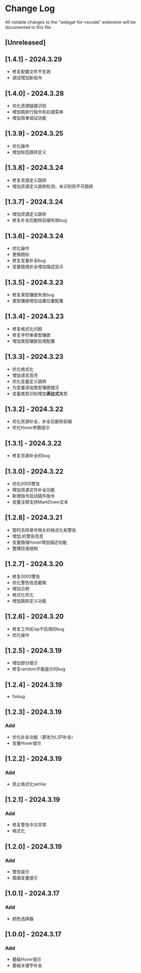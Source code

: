 <!--
 * @Author: xuranXYS
 * @LastEditTime: 2024-03-29 21:21:42
 * @GitHub: www.github.com/xiaoxustudio
 * @WebSite: www.xiaoxustudio.top
 * @Description: By xuranXYS
-->
# Change Log

All notable changes to the "webgal-for-vscode" extension will be documented in this file.

## [Unreleased]

## [1.4.1] - 2024.3.29

- 修复配置文件不生效
- 调试增加新指令

## [1.4.0] - 2024.3.28

- 优化资源链接识别
- 增加跳转行指令和右键菜单
- 增加简单调试功能

## [1.3.9] - 2024.3.25

- 优化操作
- 增加标签跳转定义

## [1.3.8] - 2024.3.24

- 修复资源定义跳转
- 增加资源定义跳转检测，未识别则不可跳转

## [1.3.7] - 2024.3.24

- 增加资源定义跳转
- 修复补全后删除前缀失效bug

## [1.3.6] - 2024.3.24

- 优化操作
- 更换图标
- 修复变量补全bug
- 变量插值补全增加描述显示

## [1.3.5] - 2024.3.23

- 修复类型镶嵌失效bug
- 类型镶嵌增加设置位置配置

## [1.3.4] - 2024.3.23

- 修复格式化问题
- 修复字符串类型镶嵌
- 增加类型镶嵌启用配置

## [1.3.3] - 2024.3.23

- 优化格式化
- 增加语言高亮
- 优化变量定义跳转
- 为变量添加类型镶嵌提示
- 变量类型识别增加**表达式**类型

## [1.3.2] - 2024.3.22

- 优化资源补全，补全后删除前缀
- 优化Hover参数提示

## [1.3.1] - 2024.3.22

- 修复资源补全的bug

## [1.3.0] - 2024.3.22

- 优化0005警告
- 增加资源文件补全功能
- 新增指令启动插件指令
- 变量注释支持MarkDown文本

## [1.2.8] - 2024.3.21

- 暂时去除冒号相关的格式化和警告
- 增加;的警告信息
- 变量插值Hover增加描述功能
- 整理目录结构

## [1.2.7] - 2024.3.20

- 修复0003警告
- 优化警告信息截取
- 增加示例
- 格式化优化
- 增加跳转定义功能

## [1.2.6] - 2024.3.20

- 修复工作区lsp不启用的bug
- 优化操作

## [1.2.5] - 2024.3.19

- 增加部分提示
- 修复random不能提示的bug

## [1.2.4] - 2024.3.19

- fixbug

## [1.2.3] - 2024.3.19

### Add

- 优化补全功能（更改为LSP补全）
- 变量Hover提示

## [1.2.2] - 2024.3.19

### Add

- 禁止格式化setVar

## [1.2.1] - 2024.3.19

### Add

- 修复警告中文异常
- 格式化

## [1.2.0] - 2024.3.19

### Add

- 警告提示
- 插值变量提示

## [1.0.1] - 2024.3.17

### Add

- 颜色选择器

## [1.0.0] - 2024.3.17

### Add

- 基础Hover提示
- 基础关键字补全
